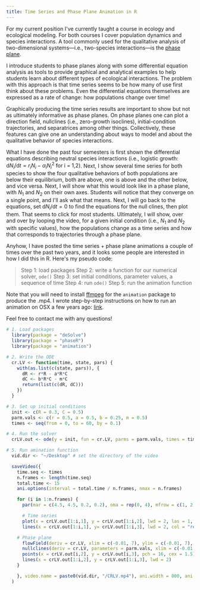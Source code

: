 ```yaml
---
title: Time Series and Phase Plane Animation in R
---
```


For my current position I've currently taught a course in ecology and ecological modeling. For both courses I cover population dynamics and species interactions. A tool commonly used for the qualitative analysis of two-dimensional systems—i.e., two-species interactions—is the [phase plane](https://en.wikipedia.org/wiki/Phase_plane).

I introduce students to phase planes along with some differential equation analysis as tools to provide graphical and analytical examples to help students learn about different types of ecological interactions. The problem with this approach is that time series seems to be how many of use first think about these problems. Even the differential equations themselves are expressed as a rate of change: how populations change over time!

Graphically producing the time series results are important to show but not as ultimately informative as phase planes. On phase planes one can plot a direction field, nullclines (i.e., zero-growth isoclines), initial-condition trajectories, and separatrices among other things. Collectively, these features can give one an understanding about ways to model and about the qualitative behavior of species interactions.

What I have done the past four semesters is first shown the differential equations describing neutral species interactions (i.e., logistic growth: $\mathrm{d}N_i/\mathrm{d}t = r_i N_i - \alpha _i N_i^2 ~ \text{for i = 1,2}$). Next, I show several time series for both species to show the four qualitative behaviors of both populations are below their equilibrium, both are above, one is above and the other below, and vice versa. Next, I will show what this would look like in a phase plane, with $N_1$ and $N_2$ on their own axes. Students will notice that they converge on a single point, and I'll ask what that means. Next, I will go back to the equations, set $\mathrm{d}N_i/\mathrm{d}t = 0$ to find the equations for the null clines, then plot them. That seems to click for most students. Ultimately, I will show, over and over by looping the video, for a given initial condition (i.e., $N_1$ and $N_2$ with specific values), how the populations change as a time series and how that corresponds to trajectories through a phase plane.

Anyhow, I have posted the time series + phase plane animations a couple of times over the past two years, and it looks some people are interested in how I did this in R. Here's my pseudo code:
> Step 1: load packages
> Step 2: write a function for our numerical solver, `ode()`
> Step 3: set initial conditions, parameter values, a sequence of time
> Step 4: run `ode()`
> Step 5: run the animation function

Note that you will need to install [ffmpeg](https://ffmpeg.org/) for the `animation` package to produce the .mp4. I wrote step-by-step instructions on how to run an animation on OSX a few years ago: [link](http://mutualismecology.com/DynamicHexagonsInR/).

Feel free to contact me with any questions!

```r
# 1. Load packages
  library(package = "deSolve")
  library(package = "phaseR")
  library(package = "animation")

# 2. Write the ODE
  cr.LV <- function(time, state, pars) {
    with(as.list(c(state, pars)), {
      dR <- r*R - a*R*C
      dC <- b*R*C - m*C
      return(list(c(dR, dC)))		
    })
  }

# 3. Set up initial conditions
  init <- c(R = 0.3, C = 0.5)
  parm.vals <- c(r = 0.5, a = 0.5, b = 0.25, m = 0.5)
  times <- seq(from = 0, to = 60, by = 0.1)

# 4. Run the solver
  crLV.out <- ode(y = init, fun = cr.LV, parms = parm.vals, times = times)

# 5. Run amination function
  vid.dir <- "~/Desktop" # set the directory of the video

  saveVideo({
    time.seq <- times
    n.frames <- length(time.seq)
    total.time <- 15
    ani.options(interval = total.time / n.frames, nmax = n.frames)

    for (i in 1:n.frames) {
      par(mar = c(4.5, 4.5, 0.2, 0.2), oma = rep(0, 4), mfrow = c(1, 2))

      # Time series
      plot(x = crLV.out[1:i,1], y = crLV.out[1:i,2], lwd = 2, las = 1, xlab = "Time", ylab = "Density", type = "l", ylim = c(0, max(crLV.out[,c(2,3)])), xlim = c(0, max(crLV.out[,1])), col = "blue")
      lines(x = crLV.out[1:i,1], y= crLV.out[1:i,3], lwd = 2, col = "red")

    # Phase plane
      flowField(deriv = cr.LV, xlim = c(-0.01, 7), ylim = c(-0.01, 7), parameters = parm.vals, add = F, points = 20, las = 1, xaxs = "i", yaxs = "i", state.names = c("R", "C"), ylab = "Consumer", xlab = "Rersource")
      nullclines(deriv = cr.LV, parameters = parm.vals, xlim = c(-0.01, 7), ylim = c(-0.01, 7), add = T, lwd = 2, col = c("blue", "red"), add.legend = F, state.names = c("R", "C"))
      points(x = crLV.out[i,2], y = crLV.out[i,3], pch = 16, cex = 1.5)
      lines(x = crLV.out[1:i,2], y = crLV.out[1:i,3], lwd = 2)
    }

    }, video.name = paste0(vid.dir, "/CRLV.mp4"), ani.width = 800, ani.height = 400, ani.dev = function(...){png(res=100,...)}
  )
```
